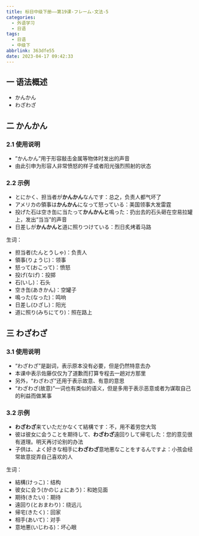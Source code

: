 ```yaml
---
title: 标日中级下册——第19课-フレーム-文法-5
categories:
  - 外语学习
  - 日语
tags:
  - 日语
  - 中级下
abbrlink: 363dfe55
date: 2023-04-17 09:42:33
---
```

## 一 语法概述

* かんかん
* わざわざ

<!--more-->

## 二 かんかん

### 2.1 使用说明

* ”かんかん”用于形容敲击金属等物体时发出的声音
* 由此引申为形容人非常愤怒的样子或者阳光强烈照射的状态

### 2.2 示例

* とにかく、担当者が**かんかん**なんです：总之，负责人都气坏了
* アメリカの領事は**かんかん**になって怒っている：美国领事大发雷霆
* 投げた石は空き缶に当たって**かんかんと**鳴った：扔出去的石头砸在空易拉罐上，发出“当当”的声音
* 日差しが**かんかんと**道に照りつけている：烈日炙烤着马路

生词：

* 担当者(たんとうしゃ)：负责人
* 領事(りょうじ)：领事
* 怒って(おこって)：愤怒
* 投げ(なげ)：投掷
* 石(いし)：石头
* 空き缶(あきかん)：空罐子
* 鳴った(なった)：鸣响
* 日差し(ひざし)：阳光
* 道に照り(みちにてり)：照在路上

## 三 わざわざ

### 3.1 使用说明

* “わざわざ”是副词，表示原本没有必要，但是仍然特意去办
* 本课中表示佐藤仅仅为了道歉而打算专程去一趟对方那里
* 另外，“わざわざ”还用于表示故意、有意的意思
* “わざわざ(故意)”一词也有类似的语义，但是多用于表示恶意或者为谋取自己的利益而做某事

### 3.2 示例

* **わざわざ**来ていただかなくて結構です：不，用不着劳您大驾
* 彼は彼女に会うことを期待して、**わざわざ**遠回りして帰宅した：您的意见很有道理。明天再讨论别的办法
* 子供は、よく好きな相手に**わざわざ**意地悪なことをするんですよ：小孩会经常故意捉弄自己喜欢的人

生词：

* 結構(けっこ)：结构
* 彼女に会う(かのじょにあう)：和她见面
* 期待(きたい)：期待
* 遠回り(とおまわり)：绕远儿
* 帰宅(きたく)：回家
* 相手(あいて)：对手
* 意地悪(いじわる)：坏心眼

